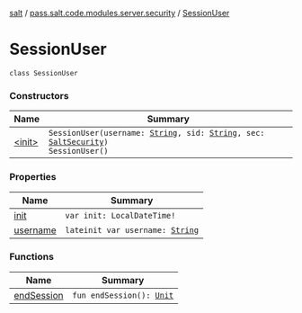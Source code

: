[salt](../../index.md) / [pass.salt.code.modules.server.security](../index.md) / [SessionUser](./index.md)

# SessionUser

`class SessionUser`

### Constructors

| Name | Summary |
|---|---|
| [&lt;init&gt;](-init-.md) | `SessionUser(username: `[`String`](https://kotlinlang.org/api/latest/jvm/stdlib/kotlin/-string/index.html)`, sid: `[`String`](https://kotlinlang.org/api/latest/jvm/stdlib/kotlin/-string/index.html)`, sec: `[`SaltSecurity`](../-salt-security/index.md)`)`<br>`SessionUser()` |

### Properties

| Name | Summary |
|---|---|
| [init](init.md) | `var init: LocalDateTime!` |
| [username](username.md) | `lateinit var username: `[`String`](https://kotlinlang.org/api/latest/jvm/stdlib/kotlin/-string/index.html) |

### Functions

| Name | Summary |
|---|---|
| [endSession](end-session.md) | `fun endSession(): `[`Unit`](https://kotlinlang.org/api/latest/jvm/stdlib/kotlin/-unit/index.html) |
